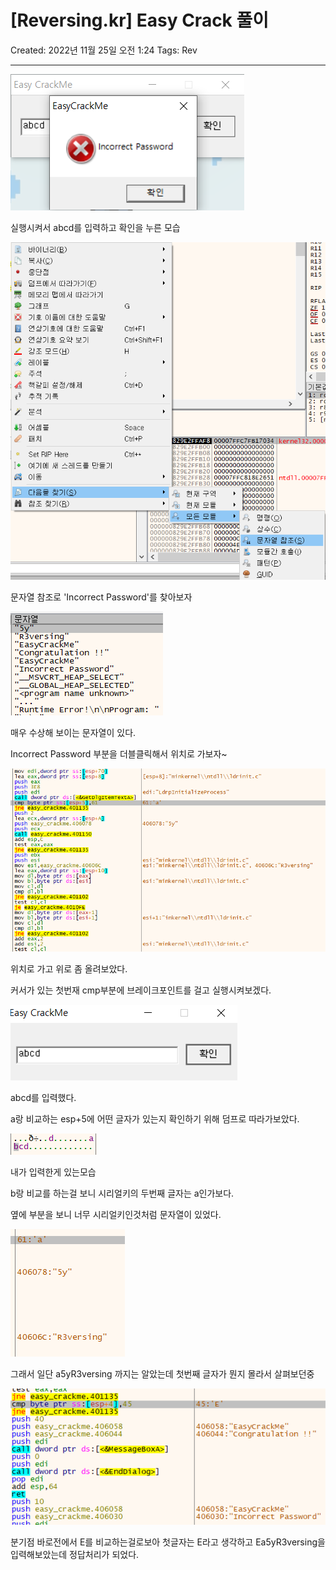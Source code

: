 # [Reversing.kr] Easy Crack 풀이

Created: 2022년 11월 25일 오전 1:24
Tags: Rev

---

![실행시켜서 abcd를 입력하고 확인을 누른 모습](/IMG/Easycrack/Easycrack.png)

실행시켜서 abcd를 입력하고 확인을 누른 모습

![문자열 참조로 'Incorrect Password'를 찾아보자](/IMG/Easycrack/Easycrack1.png)

문자열 참조로 'Incorrect Password'를 찾아보자

![매우 수상해 보이는 문자열이 있다.](/IMG/Easycrack/Easycrack2.png)

매우 수상해 보이는 문자열이 있다.

Incorrect Password 부분을 더블클릭해서 위치로 가보자~

![위치로 가고 위로 좀 올려보았다.](/IMG/Easycrack/Easycrack3.png)

위치로 가고 위로 좀 올려보았다.

커서가 있는 첫번재 cmp부분에 브레이크포인트를 걸고 실행시켜보겠다.

![abcd를 입력했다.](/IMG/Easycrack/Easycrack4.png)

abcd를 입력했다.

a랑 비교하는 esp+5에 어떤 글자가 있는지 확인하기 위해 덤프로 따라가보았다.

![내가 입력한게 있는모습](/IMG/Easycrack/Easycrack5.png)

내가 입력한게 있는모습

b랑 비교를 하는걸 보니 시리얼키의 두번째 글자는 a인가보다.

옆에 부분을 보니 너무 시리얼키인것처럼 문자열이 있었다.

![Untitled](/IMG/Easycrack/Easycrack6.png)

그래서 일단 a5yR3versing 까지는 알았는데 첫번째 글자가 뭔지 몰라서 살펴보던중

![Untitled](/IMG/Easycrack/Easycrack7.png)

분기점 바로전에서 E를 비교하는걸로보아 첫글자는 E라고 생각하고 Ea5yR3versing을 입력해보았는데 정답처리가 되었다.